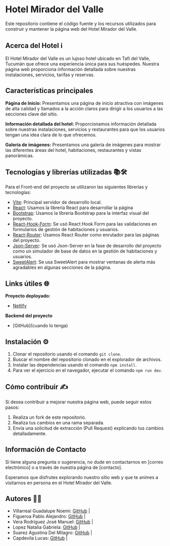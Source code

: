 # Hotel Mirador del Valle
Este repositorio contiene el código fuente y los recursos utilizados para construir y mantener la página web del Hotel Mirador del Valle.

## Acerca del Hotel ℹ️
El Hotel Mirador del Valle es un lujoso hotel ubicado en Tafí del Valle, Tucumán que ofrece una experiencia única para sus huéspedes. Nuestra página web proporciona información detallada sobre nuestras instalaciones, servicios, tarifas y reservas.

## Características principales
**Página de Inicio:**
Presentamos una página de inicio atractiva con imágenes de alta calidad y llamados a la acción claros para dirigir a los usuarios a las secciones clave del sitio.

<!-- Imagen -->

**Información detallada del hotel:**
Proporcionamos información detallada sobre nuestras instalaciones, servicios y restaurantes para que los usuarios tengan una idea clara de lo que ofrecemos.

<!-- Imagen -->

**Galería de imágenes:**
Presentamos una galería de imágenes para mostrar las diferentes áreas del hotel, habitaciones, restaurantes y vistas panorámicas.

<!-- Imagen -->

## Tecnologías y librerías utilizadas 📚🛠️

Para el Front-end del proyecto se utilizaron las siguientes librerías y tecnologías:
- [Vite](https://vitejs.dev/): Principal servidor de desarrollo local.
- [React](https://react.dev/): Usamos la librería React para desarrollar la página
- [Bootstrap](https://react-bootstrap.netlify.app/): Usamos la librería Bootstrap para la interfaz visual del proyecto.
- [React-Hook-Form](https://react-hook-form.com/): Se usó React Hook Form para las validaciones en formularios de gestión de habitaciones y usuarios.
- [React-Router](https://reactrouter.com/en/main): Usamos React Router como enrutador para las páginas del proyecto.
- [Json-Server](https://www.npmjs.com/package/json-server): Se usó Json-Server en la fase de desarrollo del proyecto como un simulador de base de datos en la gestión de habitaciones y usuarios.
- [SweetAlert](https://sweetalert2.github.io/): Se usa SweetAlert para mostrar ventanas de alerta más agradables en algunas secciones de la página.

##  Links útiles 🌐
**Proyecto deployado:**

- [Netlify](https://hotelmiradordelvalle.netlify.app/)

**Backend del proyecto**
- [GitHub](cuando lo tenga)

##  Instalación ⚙️
1. Clonar el repositorio usando el comando `git clone`.
2. Buscar el nombre del repositorio clonado en el explorador de archivos.
3. Instalar las dependencias usando el comando `npm install`.
4. Para ver el ejercicio en el navegador, ejecutar el comando `npm run dev`.

##  Cómo contribuir ✍️
Si desea contribuir a mejorar nuestra página web, puede seguir estos pasos:
1. Realiza un fork de este repositorio.
2. Realiza tus cambios en una rama separada.
3. Envía una solicitud de extracción (Pull Request) explicando tus cambios detalladamente.

##  Información de Contacto

Si tiene alguna pregunta o sugerencia, no dude en contactarnos en [correo electrónico] o a través de nuestra página de [contacto].

Esperamos que disfrutes explorando nuestro sitio web y que te animes a visitarnos en persona en el Hotel Mirador del Valle.

## Autores 👷‍♂️
- Villarreal Guadalupe Noemi: [GitHub](https://github.com/guadavillarreal) | 
- Figueroa Pablo Alejandro: [GitHub](https://github.com/pabloAle21) | 
- Vera Rodríguez José Manuel: [GitHub](https://github.com/jomanuelvr) | 
- Lopez Natalia Gabriela: [GitHub](https://github.com/NataliaGabriela) | 
- Suarez Agustina Del Milagro: [GitHub](https://github.com/suarezagustina) | 
- Capdevila Lucas: [GitHub](https://github.com/suarezagustina) | 